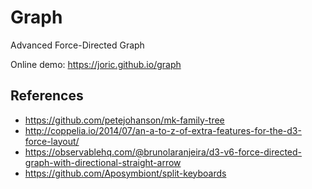# Graph

Advanced Force-Directed Graph

Online demo: https://joric.github.io/graph

## References

* https://github.com/petejohanson/mk-family-tree
* http://coppelia.io/2014/07/an-a-to-z-of-extra-features-for-the-d3-force-layout/
* https://observablehq.com/@brunolaranjeira/d3-v6-force-directed-graph-with-directional-straight-arrow
* https://github.com/Aposymbiont/split-keyboards
